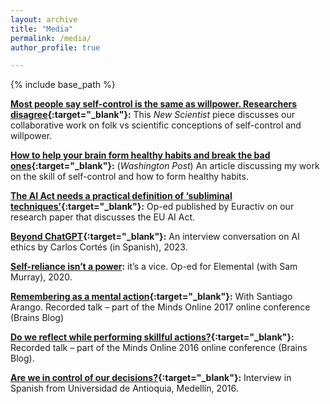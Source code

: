 ```yaml
---
layout: archive
title: "Media"
permalink: /media/
author_profile: true

---
```


{% include base_path %}

**[Most people say self-control is the same as willpower. Researchers disagree](https://www.sciencenews.org/article/self-control-willpower-psychology){:target="_blank"}:** This _New Scientist_ piece discusses our collaborative work on folk vs scientific conceptions of self-control and willpower. 

**[How to help your brain form healthy habits and break the bad ones](https://www.washingtonpost.com/wellness/2023/12/21/habit-formation-practice-tips-brain/?pwapi_token=eyJ0eXAiOiJKV1QiLCJhbGciOiJIUzI1NiJ9.eyJyZWFzb24iOiJnaWZ0IiwibmJmIjoxNzAzMzA3NjAwLCJpc3MiOiJzdWJzY3JpcHRpb25zIiwiZXhwIjoxNzA0Njg5OTk5LCJpYXQiOjE3MDMzMDc2MDAsImp0aSI6IjI4NDRlMzE5LTNkZmUtNGE1NC1iYWVkLTdlMDhjYWE3YTMxNCIsInVybCI6Imh0dHBzOi8vd3d3Lndhc2hpbmd0b25wb3N0LmNvbS93ZWxsbmVzcy8yMDIzLzEyLzIxL2hhYml0LWZvcm1hdGlvbi1wcmFjdGljZS10aXBzLWJyYWluLyJ9.xZu6VpoahmF5byZQghX3W__WawSHvtwiMXEXoOP0F5g){:target="_blank"}:** (_Washington Post_) An article discussing my work on the skill of self-control and how to form healthy habits.

**[The AI Act needs a practical definition of ‘subliminal techniques’](https://www.euractiv.com/section/artificial-intelligence/opinion/the-ai-act-needs-a-practical-definition-of-subliminal-techniques/){:target="_blank"}:** Op-ed published by Euractiv on our research paper that discusses the EU AI Act.

**[Beyond ChatGPT](https://www.youtube.com/watch?v=jptNlf-ze4c&t=258s){:target="_blank"}:** An interview conversation on AI ethics by Carlos Cortés (in Spanish), 2023.

**[Self-reliance isn’t a power](https://elemental.medium.com/self-reliance-isnt-a-superpower-it-s-a-vice-976508e18774):** it’s a vice. Op-ed for Elemental (with Sam Murray), 2020.

**[Remembering as a mental action](https://www.youtube.com/watch?v=cIwkBJaXiXg){:target="_blank"}:** With Santiago Arango. Recorded talk – part of the Minds Online 2017 online conference (Brains Blog)

**[Do we reflect while performing skillful actions?](https://www.youtube.com/watch?v=nB7c12nSXZs){:target="_blank"}:** Recorded talk – part of the Minds Online 2016 online conference (Brains Blog).

**[Are we in control of our decisions?](https://www.youtube.com/watch?v=JUKcRLMgTsU){:target="_blank"}:** Interview in Spanish from Universidad de Antioquia, Medellín, 2016.
